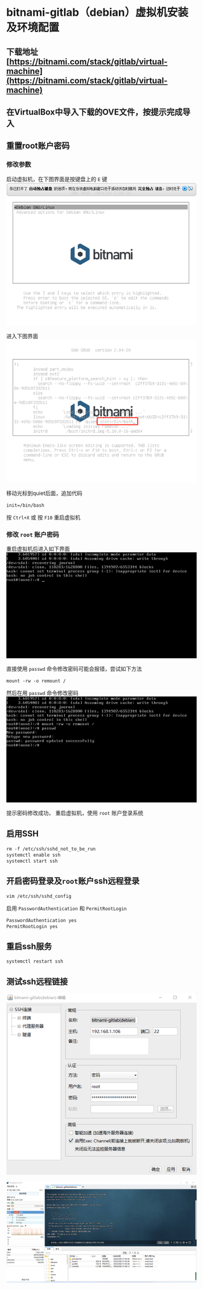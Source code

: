 <!--
 * @author: ares
 * @date: 2022-01-13 16:00:08
 * @lastEditTime: 2022-01-13 16:58:41
 * @lastEditors: ares
 * @description: bitnami-gitlab虚拟机
 * 
-->

# bitnami-gitlab（debian）虚拟机安装及环境配置

## 下载地址[https://bitnami.com/stack/gitlab/virtual-machine](https://bitnami.com/stack/gitlab/virtual-machine)

## 在VirtualBox中导入下载的OVE文件，按提示完成导入

## 重置root账户密码

### 修改参数
启动虚拟机，在下图界面是按键盘上的 `E` 键
![](./images/微信截图_20220812213800.png)

进入下图界面
![](./images/微信截图_20220812213950.png)

移动光标到quiet后面，追加代码
```shell
init=/bin/bash
```
按 `Ctrl+X` 或 按 `F10` 重启虚拟机

### 修改 `root` 账户密码
重启虚拟机后进入如下界面
![](./images/微信截图_20220812215045.png)

直接使用 `passwd` 命令修改密码可能会报错，尝试如下方法
```shell
mount -rw -o remount /
```
然后在用 `passwd` 命令修改密码
![](./images/微信截图_20220812215736.png)

提示密码修改成功， 重启虚拟机，使用 `root` 账户登录系统

## 启用SSH
```shell
rm -f /etc/ssh/sshd_not_to_be_run
systemctl enable ssh
systemctl start ssh
```

## 开启密码登录及`root`账户ssh远程登录
```shell
vim /etc/ssh/sshd_config
```
启用 `PasswordAuthentication` 和 `PermitRootLogin`
```shell
PasswordAuthentication yes
PermitRootLogin yes
```

## 重启ssh服务
```shell
systemctl restart ssh
```

## 测试ssh远程链接
![](./images/微信截图_20220812222310.png)

![](./images/微信截图_20220812222409.png)
